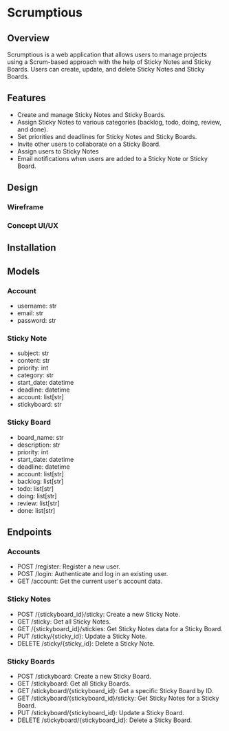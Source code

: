 # Scrumptious


## Overview

Scrumptious is a web application that allows users to manage projects using a Scrum-based approach with the help of Sticky Notes and Sticky Boards. Users can create, update, and delete Sticky Notes and Sticky Boards.


## Features

- Create and manage Sticky Notes and Sticky Boards.
- Assign Sticky Notes to various categories (backlog, todo, doing, review, and done).
- Set priorities and deadlines for Sticky Notes and Sticky Boards.
- Invite other users to collaborate on a Sticky Board.
- Assign users to Sticky Notes
- Email notifications when users are added to a Sticky Note or Sticky Board.

## Design

### Wireframe

### Concept UI/UX

## Installation

## Models

### Account

- username: str
- email: str
- password: str

### Sticky Note

- subject: str
- content: str
- priority: int
- category: str
- start_date: datetime
- deadline: datetime
- account: list[str]
- stickyboard: str

### Sticky Board

- board_name: str
- description: str
- priority: int
- start_date: datetime
- deadline: datetime
- account: list[str]
- backlog: list[str]
- todo: list[str]
- doing: list[str]
- review: list[str]
- done: list[str]

## Endpoints

### Accounts

- POST /register: Register a new user.
- POST /login: Authenticate and log in an existing user.
- GET /account: Get the current user's account data.

### Sticky Notes

- POST /{stickyboard_id}/sticky: Create a new Sticky Note.
- GET /sticky: Get all Sticky Notes.
- GET /{stickyboard_id}/stickies: Get Sticky Notes data for a Sticky Board.
- PUT /sticky/{sticky_id}: Update a Sticky Note.
- DELETE /sticky/{sticky_id}: Delete a Sticky Note.

### Sticky Boards

- POST /stickyboard: Create a new Sticky Board.
- GET /stickyboard: Get all Sticky Boards.
- GET /stickyboard/{stickyboard_id}: Get a specific Sticky Board by ID.
- GET /stickyboard/{stickyboard_id}/sticky: Get Sticky Notes for a Sticky Board.
- PUT /stickyboard/{stickyboard_id}: Update a Sticky Board.
- DELETE /stickyboard/{stickyboard_id}: Delete a Sticky Board.

